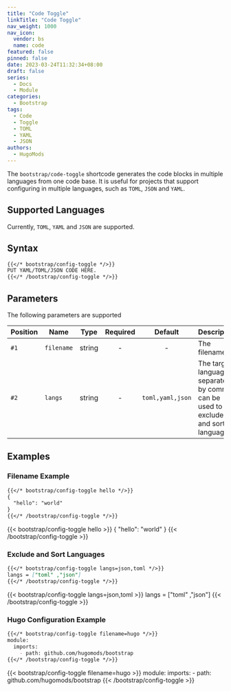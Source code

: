 ```yaml
---
title: "Code Toggle"
linkTitle: "Code Toggle"
nav_weight: 1000
nav_icon:
  vendor: bs
  name: code
featured: false
pinned: false
date: 2023-03-24T11:32:34+08:00
draft: false
series:
  - Docs
  - Module
categories:
  - Bootstrap
tags:
  - Code
  - Toggle
  - TOML
  - YAML
  - JSON
authors:
  - HugoMods
---
```


The `bootstrap/code-toggle` shortcode generates the code blocks in multiple languages from one code base.
It is useful for projects that support configuring in multiple languages, such as `TOML`, `JSON` and `YAML`.

<!--more-->

## Supported Languages

Currently, `TOML`, `YAML` and `JSON` are supported.

## Syntax

```markdown
{{</* bootstrap/config-toggle */>}}
PUT YAML/TOML/JSON CODE HERE.
{{</* /bootstrap/config-toggle */>}}
```

## Parameters

The following parameters are supported 

| Position | Name | Type | Required | Default | Description |
| -------- | ---- | ---- | :------: | :-----: | ----------- |
| `#1`     | `filename` | string | - | - | The filename. |
| `#2`     | `langs` | string | - | `toml,yaml,json` | The target languages, separated by comma, can be used to exclude and sort languages. |

## Examples

### Filename Example

```markdown
{{</* bootstrap/config-toggle hello */>}}
{
  "hello": "world"
}
{{</* /bootstrap/config-toggle */>}}
```

{{< bootstrap/config-toggle hello >}}
{
  "hello": "world"
}
{{< /bootstrap/config-toggle >}}

### Exclude and Sort Languages

```markdown
{{</* bootstrap/config-toggle langs=json,toml */>}}
langs = ["toml" ,"json"]
{{</* /bootstrap/config-toggle */>}}
```

{{< bootstrap/config-toggle langs=json,toml >}}
langs = ["toml" ,"json"]
{{< /bootstrap/config-toggle >}}

### Hugo Configuration Example

```markdown
{{</* bootstrap/config-toggle filename=hugo */>}}
module:
  imports:
    - path: github.com/hugomods/bootstrap
{{</* /bootstrap/config-toggle */>}}
```

{{< bootstrap/config-toggle filename=hugo >}}
module:
  imports:
    - path: github.com/hugomods/bootstrap
{{< /bootstrap/config-toggle >}}
